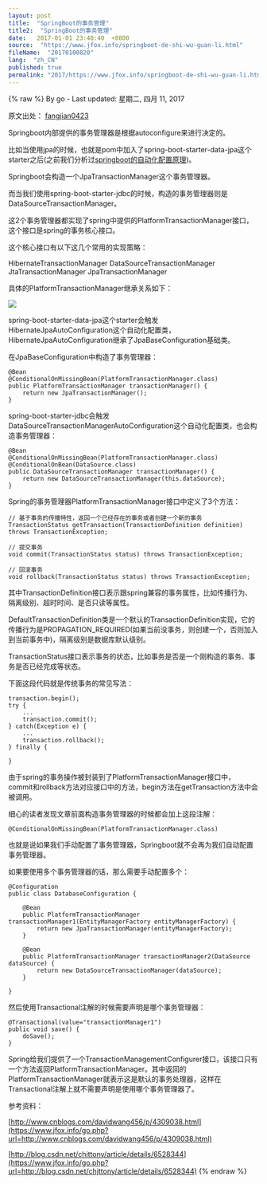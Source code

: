 ```yaml
---
layout: post
title:  "SpringBoot的事务管理"
title2:  "SpringBoot的事务管理"
date:   2017-01-01 23:48:40  +0800
source:  "https://www.jfox.info/springboot-de-shi-wu-guan-li.html"
fileName:  "20170100820"
lang:  "zh_CN"
published: true
permalink: "2017/https://www.jfox.info/springboot-de-shi-wu-guan-li.html"
---
```

{% raw %}
By go - Last updated: 星期二, 四月 11, 2017

原文出处： [fangjian0423](https://www.jfox.info/go.php?url=http://fangjian0423.github.io/2016/10/07/springboot-transaction/)

Springboot内部提供的事务管理器是根据autoconfigure来进行决定的。

比如当使用jpa的时候，也就是pom中加入了spring-boot-starter-data-jpa这个starter之后(之前我们分析过[springboot的自动化配置原理](https://www.jfox.info/go.php?url=http://fangjian0423.github.io/2016/06/12/springboot-autoconfig-analysis/))。

Springboot会构造一个JpaTransactionManager这个事务管理器。

而当我们使用spring-boot-starter-jdbc的时候，构造的事务管理器则是DataSourceTransactionManager。

这2个事务管理器都实现了spring中提供的PlatformTransactionManager接口，这个接口是spring的事务核心接口。

这个核心接口有以下这几个常用的实现策略：

HibernateTransactionManager DataSourceTransactionManager JtaTransactionManager JpaTransactionManager

具体的PlatformTransactionManager继承关系如下：

[![](/wp-content/uploads/2017/04/transactionmanager.png)](/wp-content/uploads/2017/04/transactionmanager.png)

spring-boot-starter-data-jpa这个starter会触发HibernateJpaAutoConfiguration这个自动化配置类，HibernateJpaAutoConfiguration继承了JpaBaseConfiguration基础类。

在JpaBaseConfiguration中构造了事务管理器：

    @Bean
    @ConditionalOnMissingBean(PlatformTransactionManager.class)
    public PlatformTransactionManager transactionManager() {
        return new JpaTransactionManager();
    }

spring-boot-starter-jdbc会触发DataSourceTransactionManagerAutoConfiguration这个自动化配置类，也会构造事务管理器：

    @Bean
    @ConditionalOnMissingBean(PlatformTransactionManager.class)
    @ConditionalOnBean(DataSource.class)
    public DataSourceTransactionManager transactionManager() {
        return new DataSourceTransactionManager(this.dataSource);
    }

Spring的事务管理器PlatformTransactionManager接口中定义了3个方法：

    // 基于事务的传播特性，返回一个已经存在的事务或者创建一个新的事务
    TransactionStatus getTransaction(TransactionDefinition definition) throws TransactionException;
    
    // 提交事务
    void commit(TransactionStatus status) throws TransactionException;
    
    // 回滚事务
    void rollback(TransactionStatus status) throws TransactionException;

其中TransactionDefinition接口表示跟spring兼容的事务属性，比如传播行为、隔离级别、超时时间、是否只读等属性。

DefaultTransactionDefinition类是一个默认的TransactionDefinition实现，它的传播行为是PROPAGATION_REQUIRED(如果当前没事务，则创建一个，否则加入到当前事务中)，隔离级别是数据库默认级别。

TransactionStatus接口表示事务的状态，比如事务是否是一个刚构造的事务、事务是否已经完成等状态。

下面这段代码就是传统事务的常见写法：

    transaction.begin();
    try {
        ...
        transaction.commit();
    } catch(Exception e) {
        ...
        transaction.rollback();
    } finally {
    
    }

由于spring的事务操作被封装到了PlatformTransactionManager接口中，commit和rollback方法对应接口中的方法，begin方法在getTransaction方法中会被调用。

细心的读者发现文章前面构造事务管理器的时候都会加上这段注解：

    @ConditionalOnMissingBean(PlatformTransactionManager.class)

也就是说如果我们手动配置了事务管理器，Springboot就不会再为我们自动配置事务管理器。

如果要使用多个事务管理器的话，那么需要手动配置多个：

    @Configuration
    public class DatabaseConfiguration {
    
        @Bean
        public PlatformTransactionManager transactionManager1(EntityManagerFactory entityManagerFactory) {
            return new JpaTransactionManager(entityManagerFactory);
        }
    
        @Bean
        public PlatformTransactionManager transactionManager2(DataSource dataSource) {
            return new DataSourceTransactionManager(dataSource);
        }
    
    }

然后使用Transactional注解的时候需要声明是哪个事务管理器：

    @Transactional(value="transactionManager1")
    public void save() {
        doSave();
    }

Spring给我们提供了一个TransactionManagementConfigurer接口，该接口只有一个方法返回PlatformTransactionManager。其中返回的PlatformTransactionManager就表示这是默认的事务处理器，这样在Transactional注解上就不需要声明是使用哪个事务管理器了。

参考资料：

[http://www.cnblogs.com/davidwang456/p/4309038.html](https://www.jfox.info/go.php?url=http://www.cnblogs.com/davidwang456/p/4309038.html)

[http://blog.csdn.net/chjttony/article/details/6528344](https://www.jfox.info/go.php?url=http://blog.csdn.net/chjttony/article/details/6528344)
{% endraw %}
